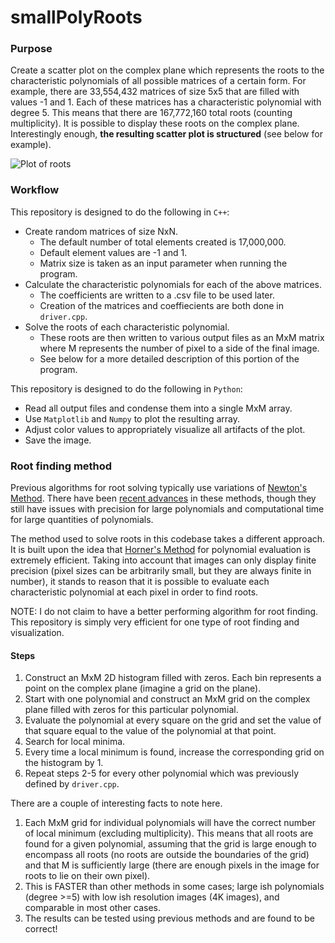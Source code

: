 # smallPolyRoots
### Purpose
Create a scatter plot on the complex plane which represents the roots to the characteristic polynomials of all possible matrices of a certain form.
For example, there are 33,554,432 matrices of size 5x5 that are filled with values -1 and 1. Each of these matrices has a characteristic polynomial with degree 5.
This means that there are 167,772,160 total roots (counting multiplicity). It is possible to display these roots on the complex plane. Interestingly enough,
**the resulting scatter plot is structured** (see below for example). 

![Plot of roots](https://github.com/t-rabe/smallPolyRoots/blob/main/images/plot4.png?raw=true)

### Workflow
This repository is designed to do the following in `C++`:
* Create random matrices of size NxN.
  * The default number of total elements created is 17,000,000.
  * Default element values are -1 and 1.
  * Matrix size is taken as an input parameter when running the program.
* Calculate the characteristic polynomials for each of the above matrices.
  * The coefficients are written to a .csv file to be used later.
  * Creation of the matrices and coeffiecients are both done in `driver.cpp`.
* Solve the roots of each characteristic polynomial.
  * These roots are then written to various output files as an MxM matrix where M represents the number of pixel to a side of the final image.
  * See below for a more detailed description of this portion of the program.

This repository is designed to do the following in `Python`:
* Read all output files and condense them into a single MxM array.
* Use `Matplotlib` and `Numpy` to plot the resulting array.
* Adjust color values to appropriately visualize all artifacts of the plot.
* Save the image.

### Root finding method
Previous algorithms for root solving typically use variations of [Newton's Method](https://web.ma.utexas.edu/users/m408n/CurrentWeb/LM4-8-2.php#:~:text=Newton's%20method%20is%20a%20technique,). There have been [recent advances](https://doi.org/10.1016/j.camwa.2010.12.070) in these methods, though they still have issues with precision for large polynomials and computational time for large quantities of polynomials.

The method used to solve roots in this codebase takes a different approach. It is built upon the idea that [Horner's Method](https://www3.nd.edu/~zxu2/acms40390F13/Lec-2.6.pdf) for polynomial evaluation is extremely efficient. Taking into account that images can only display finite precision (pixel sizes can be arbitrarily small, but they are always finite in number), it stands to reason that it is possible to evaluate each characteristic polynomial at each pixel in order to find roots. 

NOTE: I do not claim to have a better performing algorithm for root finding. This repository is simply very efficient for one type of root finding and visualization.

#### Steps
1. Construct an MxM 2D histogram filled with zeros. Each bin represents a point on the complex plane (imagine a grid on the plane).
2. Start with one polynomial and construct an MxM grid on the complex plane filled with zeros for this particular polynomial.
3. Evaluate the polynomial at every square on the grid and set the value of that square equal to the value of the polynomial at that point.
4. Search for local minima.
5. Every time a local minimum is found, increase the corresponding grid on the histogram by 1.
6. Repeat steps 2-5 for every other polynomial which was previously defined by `driver.cpp`.

There are a couple of interesting facts to note here.
1. Each MxM grid for individual polynomials will have the correct number of local minimum (excluding multiplicity). This means that all roots are found for a given polynomial, assuming that the grid is large enough to encompass all roots (no roots are outside the boundaries of the grid) and that M is sufficiently large (there are enough pixels in the image for roots to lie on their own pixel).
2. This is FASTER than other methods in some cases; large ish polynomials (degree >=5) with low ish resolution images (4K images), and comparable in most other cases.
3. The results can be tested using previous methods and are found to be correct!
